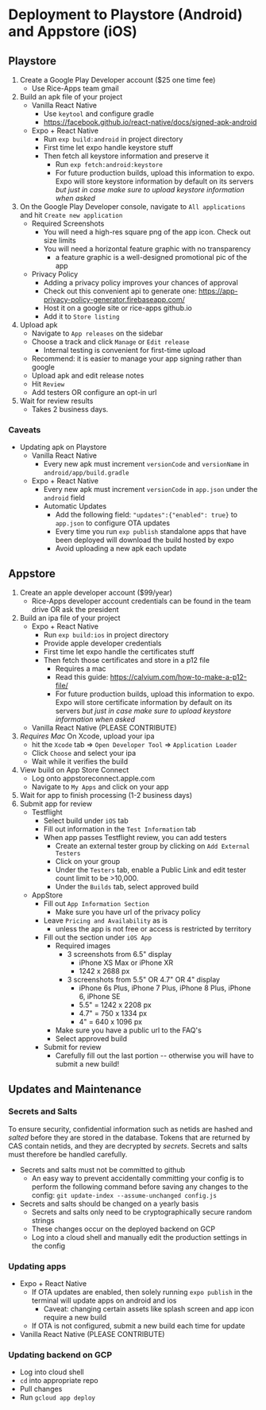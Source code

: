 # Deployment to Playstore (Android) and Appstore (iOS)

## Playstore
1. Create a Google Play Developer account ($25 one time fee)
    + Use Rice-Apps team gmail
2. Build an apk file of your project
    + Vanilla React Native
        + Use `keytool` and configure gradle
        + https://facebook.github.io/react-native/docs/signed-apk-android
    + Expo + React Native
        + Run `exp build:android` in project directory
        + First time let expo handle keystore stuff
        + Then fetch all keystore information and preserve it
            + Run `exp fetch:android:keystore`
            + For future production builds, upload this information to expo.
              Expo will store keystore information by default on its servers
              *but just in case make sure to upload keystore information when asked* 
3. On the Google Play Developer console, navigate to `All applications` and hit
     `Create new application`
    + Required Screenshots
        + You will need a high-res square png of the app icon. Check out size
          limits
        + You will need a horizontal feature graphic with no transparency
            + a feature graphic is a well-designed promotional pic of the app
    + Privacy Policy
        + Adding a privacy policy improves your chances of approval
        + Check out this convenient api to generate one:
          https://app-privacy-policy-generator.firebaseapp.com/
        + Host it on a google site or rice-apps github.io
        + Add it to `Store listing`
4. Upload apk
    + Navigate to `App releases` on the sidebar
    + Choose a track and click `Manage` or `Edit release`
        + Internal testing is convenient for first-time upload
    + Recommend: it is easier to manage your app signing rather than google
    + Upload apk and edit release notes
    + Hit `Review`
    + Add testers OR configure an opt-in url   
5. Wait for review results
    + Takes 2 business days.

### Caveats

+ Updating apk on Playstore
    + Vanilla React Native
        + Every new apk must increment `versionCode` and `versionName` in `android/app/build.gradle` 
    + Expo + React Native
        + Every new apk must increment `versionCode` in `app.json` under the `android` field
        + Automatic Updates
            + Add the following field: `"updates":{"enabled": true}` to `app.json` to configure OTA updates
            + Every time you run `exp publish` standalone apps that have been deployed will download the build hosted by expo
            + Avoid uploading a new apk each update

## Appstore
1. Create an apple developer account ($99/year)
    + Rice-Apps developer account credentials can be found in the team drive OR
      ask the president
2. Build an ipa file of your project
    + Expo + React Native
        + Run `exp build:ios` in project directory
        + Provide apple developer credentials
        + First time let expo handle the certificates stuff
        + Then fetch those certificates and store in a p12 file
            + Requires a mac
            + Read this guide: https://calvium.com/how-to-make-a-p12-file/
            + For future production builds, upload this information to expo.
              Expo will store certificate information by default on its servers
              *but just in case make sure to upload keystore information when
              asked* 
    + Vanilla React Native (PLEASE CONTRIBUTE)
3. *Requires Mac* On Xcode, upload your ipa
     + hit the `Xcode` tab => `Open Developer Tool` =>
     `Application Loader`
     + Click `Choose` and select your ipa
     + Wait while it verifies the build
4. View build on App Store Connect
    + Log onto appstoreconnect.apple.com
    + Navigate to `My Apps` and click on your app
5. Wait for app to finish processing (1-2 business days)
6. Submit app for review
    + Testflight
        + Select build under `iOS` tab
        + Fill out information in the `Test Information` tab
        + When app passes Testflight review, you can add testers
            + Create an external tester group by clicking on `Add External
              Testers`
            + Click on your group
            + Under the `Testers` tab, enable a Public Link and edit tester
              count limit to be >10,000.
            + Under the `Builds` tab, select approved build
    + AppStore
        + Fill out `App Information Section`
            + Make sure you have url of the privacy policy
        + Leave `Pricing and Availability` as is
            + unless the app is not free or access is restricted by territory
        + Fill out the section under `iOS App`
            + Required images
                + 3 screenshots from 6.5" display
                    + iPhone XS Max or iPhone XR
                    + 1242 x 2688 px
                + 3 screenshots from 5.5" OR 4.7" OR 4" display
                    + iPhone 6s Plus, iPhone 7 Plus, iPhone 8 Plus, iPhone 6,
                      iPhone SE
                    + 5.5" = 1242 x 2208 px
                    + 4.7" = 750 x 1334 px
                    + 4" = 640 x 1096 px
            + Make sure you have a public url to the FAQ's
            + Select approved build
        + Submit for review
            + Carefully fill out the last portion -- otherwise you will have to
              submit a new build!



## Updates and Maintenance
### Secrets and Salts
To ensure security, confidential information such as netids are hashed and
*salted* before they are stored in the database. Tokens that are returned by CAS
contain netids, and they are decrypted by *secrets*. Secrets and salts must
therefore be handled carefully.

+ Secrets and salts must not be committed to github
    + An easy way to prevent accidentally committing your config is to perform
      the following command before saving any changes to the config:
      ```git update-index --assume-unchanged config.js```
+ Secrets and salts should be changed on a yearly basis
    + Secrets and salts only need to be cryptographically secure random strings
    + These changes occur on the deployed backend on GCP
    + Log into a cloud shell and manually edit the production settings in the
      config

### Updating apps
+ Expo + React Native
    + If OTA updates are enabled, then solely running `expo publish` in the
      terminal will update apps on android and ios
      + Caveat: changing certain assets like splash screen and app icon require
        a new build
    + If OTA is not configured, submit a new build each time for update
+ Vanilla React Native (PLEASE CONTRIBUTE)

### Updating backend on GCP
+ Log into cloud shell
+ `cd` into appropriate repo
+ Pull changes
+ Run `gcloud app deploy`
